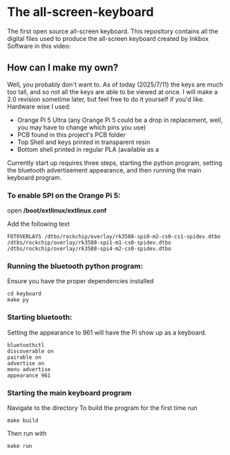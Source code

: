 # The all-screen-keyboard
The first open source all-screen keyboard. This repository contains all the digital files used to produce the all-screen keyboard created by Inkbox Software in this video: 

## How can I make my own?
Well, you probably don't want to. As of today (2025/7/11) the keys are much too tall, and so not all the keys are able to be viewed at once. I will make a 2.0 revision sometime later, but feel free to do it yourself if you'd like. 
Hardware wise I used:
* Orange Pi 5 Ultra (any Orange Pi 5 could be a drop in replacement, well, you may have to change which pins you use)
* PCB found in this project's PCB folder
* Top Shell and keys printed in transparent resin
* Bottom shell printed in regular PLA (available as a 

Currently start up requires three steps, starting the python program, setting the bluetooth advertisement appearance, and then running the main keyboard program. 

### To enable SPI on the Orange Pi 5:

open **/boot/extlinux/extlinux.conf**

Add the following text
```
FDTOVERLAYS /dtbs/rockchip/overlay/rk3588-spi0-m2-cs0-cs1-spidev.dtbo
/dtbs/rockchip/overlay/rk3588-spi1-m1-cs0-spidev.dtbo
/dtbs/rockchip/overlay/rk3588-spi4-m2-cs0-spidev.dtbo
```

### Running the bluetooth python program:
Ensure you have the proper dependencies installed
```
cd keyboard
make py
```

### Starting bluetooth:
Setting the appearance to 961 will have the Pi show up as a keyboard. 
```
bluetoothctl 
discoverable on
pairable on
advertise on
menu advertise
appearance 961
```

### Starting the main keyboard program
Navigate to the directory
To build the program for the first time run
```
make build
```
Then run with
```
make run
```


